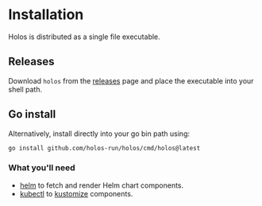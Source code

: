 # Installation

Holos is distributed as a single file executable.

## Releases

Download `holos` from the [releases](https://github.com/holos-run/holos/releases) page and place the executable into your shell path.

## Go install

Alternatively, install directly into your go bin path using:

```shell
go install github.com/holos-run/holos/cmd/holos@latest
```

### What you'll need

- [helm](https://github.com/helm/helm/releases) to fetch and render Helm chart components.
- [kubectl](https://kubernetes.io/docs/tasks/tools/) to [kustomize](https://kustomize.io/) components.
